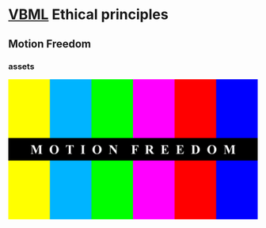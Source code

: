 # [VBML](README.md) Ethical principles

## Motion Freedom


### assets

<img src="pictures/MotionFreedom.png" alt="MotionFreedom" width="512px">

